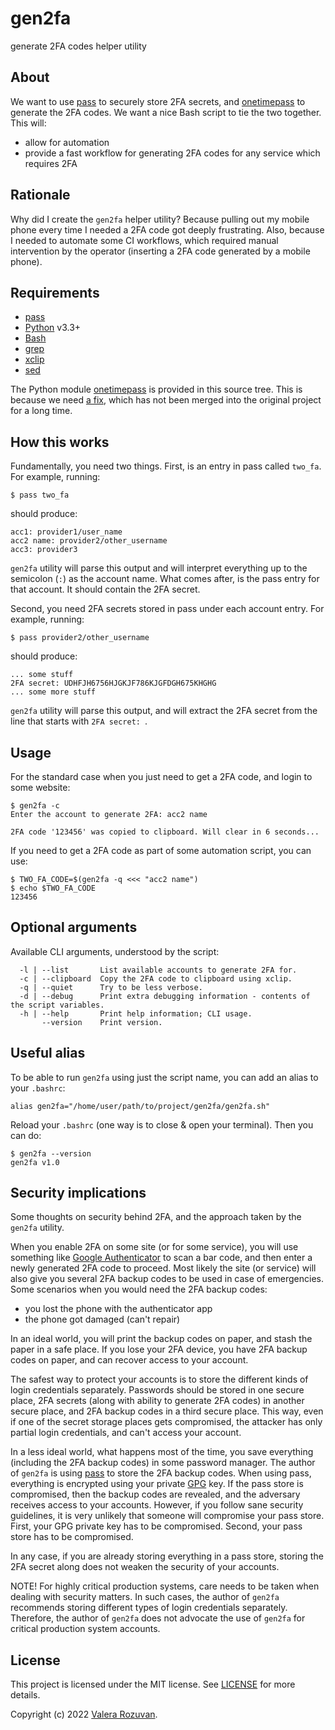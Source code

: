 # gen2fa

generate 2FA codes helper utility

## About

We want to use [pass](https://www.passwordstore.org/) to securely store 2FA secrets, and [onetimepass](https://pypi.org/project/onetimepass/) to generate the 2FA codes. We want a nice Bash script to tie the two together. This will:

- allow for automation
- provide a fast workflow for generating 2FA codes for any service which requires 2FA

## Rationale

Why did I create the `gen2fa` helper utility? Because pulling out my mobile phone every time I needed a 2FA code got deeply frustrating. Also, because I needed to automate some CI workflows, which required manual intervention by the operator (inserting a 2FA code generated by a mobile phone).

## Requirements

- [pass](https://www.passwordstore.org/)
- [Python](https://www.python.org/) v3.3+
- [Bash](https://www.gnu.org/software/bash/)
- [grep](https://www.gnu.org/software/grep/)
- [xclip](https://github.com/astrand/xclip)
- [sed](https://www.gnu.org/software/sed/)

The Python module [onetimepass](https://pypi.org/project/onetimepass/) is provided in this source tree. This is because we need [a fix](https://github.com/tadeck/onetimepass/pull/22), which has not been merged into the original project for a long time.

## How this works

Fundamentally, you need two things. First, is an entry in pass called `two_fa`. For example, running:

```shell
$ pass two_fa
```

should produce:

```text
acc1: provider1/user_name
acc2 name: provider2/other_username
acc3: provider3
```

`gen2fa` utility will parse this output and will interpret everything up to the semicolon (`:`) as the account name. What comes after, is the pass entry for that account. It should contain the 2FA secret.

Second, you need 2FA secrets stored in pass under each account entry. For example, running:

```shell
$ pass provider2/other_username
```

should produce:

```text
... some stuff
2FA secret: UDHFJH6756HJGKJF786KJGFDGH675KHGHG
... some more stuff
```

`gen2fa` utility will parse this output, and will extract the 2FA secret from the line that starts with `2FA secret: `.

## Usage

For the standard case when you just need to get a 2FA code, and login to some website:

```shell
$ gen2fa -c
Enter the account to generate 2FA: acc2 name 

2FA code '123456' was copied to clipboard. Will clear in 6 seconds...
```

If you need to get a 2FA code as part of some automation script, you can use:

```shell
$ TWO_FA_CODE=$(gen2fa -q <<< "acc2 name")
$ echo $TWO_FA_CODE
123456
```

## Optional arguments

Available CLI arguments, understood by the script:

```text
  -l | --list       List available accounts to generate 2FA for.
  -c | --clipboard  Copy the 2FA code to clipboard using xclip.
  -q | --quiet      Try to be less verbose.
  -d | --debug      Print extra debugging information - contents of the script variables.
  -h | --help       Print help information; CLI usage.
       --version    Print version.
```

## Useful alias

To be able to run `gen2fa` using just the script name, you can add an alias to your `.bashrc`:

```shell
alias gen2fa="/home/user/path/to/project/gen2fa/gen2fa.sh"
```

Reload your `.bashrc` (one way is to close & open your terminal). Then you can do:

```shell
$ gen2fa --version
gen2fa v1.0
```

## Security implications

Some thoughts on security behind 2FA, and the approach taken by the `gen2fa` utility.

When you enable 2FA on some site (or for some service), you will use something like [Google Authenticator](https://en.wikipedia.org/wiki/Google_Authenticator) to scan a bar code, and then enter a newly generated 2FA code to proceed. Most likely the site (or service) will also give you several 2FA backup codes to be used in case of emergencies. Some scenarios when you would need the 2FA backup codes:

- you lost the phone with the authenticator app
- the phone got damaged (can't repair)

In an ideal world, you will print the backup codes on paper, and stash the paper in a safe place. If you lose your 2FA device, you have 2FA backup codes on paper, and can recover access to your account.

The safest way to protect your accounts is to store the different kinds of login credentials separately. Passwords should be stored in one secure place, 2FA secrets (along with ability to generate 2FA codes) in another secure place, and 2FA backup codes in a third secure place. This way, even if one of the secret storage places gets compromised, the attacker has only partial login credentials, and can't access your account.

In a less ideal world, what happens most of the time, you save everything (including the 2FA backup codes) in some password manager. The author of `gen2fa` is using [pass](https://www.passwordstore.org/) to store the 2FA backup codes. When using pass, everything is encrypted using your private [GPG](https://gnupg.org/) key. If the pass store is compromised, then the backup codes are revealed, and the adversary receives access to your accounts. However, if you follow sane security guidelines, it is very unlikely that someone will compromise your pass store. First, your GPG private key has to be compromised. Second, your pass store has to be compromised.

In any case, if you are already storing everything in a pass store, storing the 2FA secret along does not weaken the security of your accounts.

NOTE! For highly critical production systems, care needs to be taken when dealing with security matters. In such cases, the author of `gen2fa` recommends storing different types of login credentials separately. Therefore, the author of `gen2fa` does not advocate the use of `gen2fa` for critical production system accounts.

## License

This project is licensed under the MIT license. See [LICENSE](./LICENSE) for more details.

Copyright (c) 2022 [Valera Rozuvan](https://valera.rozuvan.net/).
